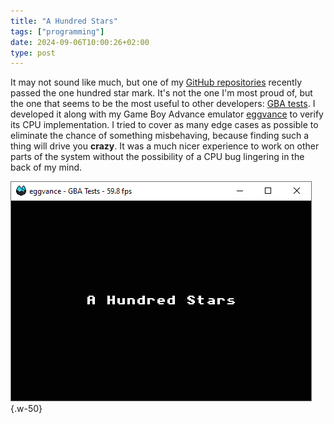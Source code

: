 ```yaml
---
title: "A Hundred Stars"
tags: ["programming"]
date: 2024-09-06T10:00:26+02:00
type: post
---
```

It may not sound like much, but one of my [GitHub repositories](https://github.com/jsmolka) recently passed the one hundred star mark. It's not the one I'm most proud of, but the one that seems to be the most useful to other developers: [GBA tests](https://github.com/jsmolka/gba-tests). I developed it along with my Game Boy Advance emulator [eggvance](https://github.com/jsmolka/eggvance) to verify its CPU implementation. I tried to cover as many edge cases as possible to eliminate the chance of something misbehaving, because finding such a thing will drive you **crazy**. It was a much nicer experience to work on other parts of the system without the possibility of a CPU bug lingering in the back of my mind.

![](img/stars.png "Time to celebrate!")
{.w-50}


